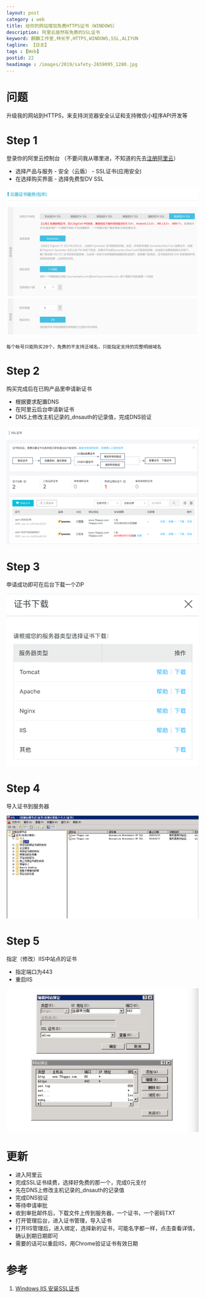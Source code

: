 ```yaml
---
layout: post
category : web
title: 给你的网站增加免费HTTPS证书（WINDOWS）
description: 阿里云居然有免费的SSL证书
keyword: 麒麟工作室,林长宇,HTTPS,WINDOWS,SSL,ALIYUN
tagline: 【日志】
tags : [Web]
postid: 22
headimage : /images/2019/safety-2659095_1280.jpg
---
```


# 问题

升级我的网站到HTTPS，来支持浏览器安全认证和支持微信小程序API开发等

# Step 1

登录你的阿里云控制台
（不要问我从哪里进，不知道的先去[注册阿里云](https://promotion.aliyun.com/ntms/act/ambassador/sharetouser.html?userCode=smatfm0j&utm_source=smatfm0j)）

 * 选择产品与服务 - 安全（云盾） - SSL证书(应用安全)
 * 在选择购买界面 - 选择免费型DV SSL


![阿里去选择购买](/images/aliyunssl.png "注意选择免费的那一项")


```
每个帐号只能购买20个，免费的不支持泛域名，只能指定支持的完整明细域名
```
# Step 2

购买完成后在已购产品里申请新证书

 * 根据要求配置DNS
 * 在阿里云后台申请新证书
 * DNS上修改主机记录的_dnsauth的记录值，完成DNS验证

![请求](/images/ssllist.png "SSL产品列表")

# Step 3

申请成功即可在后台下载一个ZIP

![下载](/images/ssldownload.png "SSL证书下载")

# Step 4

导入证书到服务器


![导入](/images/sslimport.png "SSL证书导入")

# Step 5

指定（修改）IIS中站点的证书

 * 指定端口为443
 * 重启IIS

![修改](/images/sslconfig.png "SSL证书修改")

# 更新

 * 进入阿里云
 * 完成SSL证书续费，选择好免费的那一个，完成0元支付
 * 先在DNS上修改主机记录的_dnsauth的记录值
 * 完成DNS验证
 * 等待申请审批
 * 收到审批邮件后，下载文件上传到服务器，一个证书，一个密码TXT
 * 打开管理后台，进入证书管理，导入证书
 * 打开IIS管理后，进入绑定，选择新的证书，可能名字都一样，点击查看详情，确认到期日期即可
 * 需要的话可以重启IIS，用Chrome验证证书有效日期

# 参考

  1. [Windows IIS 安装SSL证书](https://help.aliyun.com/knowledge_detail/95502.html?spm=5176.2020520163.cas.36.4f574MYv4MYvfJ)

